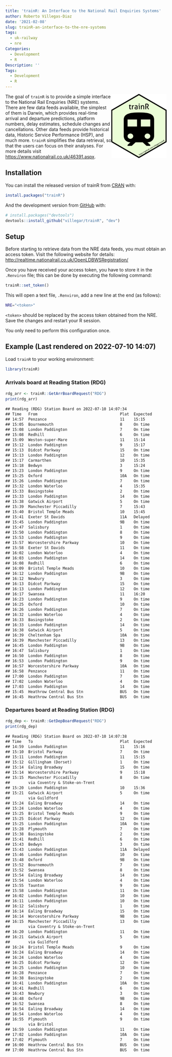 ```yaml
---
title: 'trainR: An Interface to the National Rail Enquiries Systems'
author: Roberto Villegas-Diaz
date: '2021-02-08'
slug: trainR-an-interface-to-the-nre-systems
tags:
  - uk-railway
  - nre
Categories:
  - Development
  - R
Description: ''
Tags:
  - Development
  - R
---
```


<img src="https://raw.githubusercontent.com/villegar/trainR/main/inst/images/logo.png" alt="logo" align="right" height=200px/>

The goal of `trainR` is to provide a simple interface to the 
National Rail Enquiries (NRE) systems. There are few data feeds 
available, the simplest of them is Darwin, which provides real-time 
arrival and departure predictions, platform numbers, delay estimates, 
schedule changes and cancellations. Other data feeds provide historical 
data, Historic Service Performance (HSP), and much more. `trainR` 
simplifies the data retrieval, so that the users can focus on their 
analyses. For more details visit 
https://www.nationalrail.co.uk/46391.aspx.

## Installation

You can install the released version of trainR from [CRAN](https://CRAN.R-project.org) with:

``` r
install.packages("trainR")
```

And the development version from [GitHub](https://github.com/) with:

``` r
# install.packages("devtools")
devtools::install_github("villegar/trainR", "dev")
```

## Setup
Before starting to retrieve data from the NRE data feeds, you must obtain an access token. 
Visit the following website for details: http://realtime.nationalrail.co.uk/OpenLDBWSRegistration/

Once you have received your access token, you have to store it in the `.Renviron` file; this can be 
done by executing the following command:


```r
trainR::set_token()
```

This will open a text file, `.Renviron`, add a new line at the end (as follows):

```bash
NRE="<token>"
```

`<token>` should be replaced by the access token obtained from the NRE. Save the changes and restart 
your R session.

You only need to perform this configuration once.

## Example (Last rendered on 2022-07-10 14:07)

Load `trainR` to your working environment:

```r
library(trainR)
```

### Arrivals board at Reading Station (RDG)


```r
rdg_arr <- trainR::GetArrBoardRequest("RDG")
print(rdg_arr)
```

```
## Reading (RDG) Station Board on 2022-07-10 14:07:34
## Time   From                                    Plat  Expected
## 14:57  Penzance                                11    15:15
## 15:05  Bournemouth                             8     On time
## 15:08  London Paddington                       7     On time
## 15:08  Redhill                                 6     On time
## 15:09  Weston-super-Mare                       11    15:14
## 15:12  London Paddington                       9     15:17
## 15:13  Didcot Parkway                          15    On time
## 15:13  London Paddington                       12    On time
## 15:17  Carmarthen                              10    15:35
## 15:18  Bedwyn                                  3     15:24
## 15:23  London Paddington                       9     On time
## 15:25  Oxford                                  10A   On time
## 15:26  London Paddington                       7     On time
## 15:32  London Waterloo                         4     15:35
## 15:33  Basingstoke                             2     On time
## 15:33  London Paddington                       14    On time
## 15:38  Gatwick Airport                         5     On time
## 15:39  Manchester Piccadilly                   7     15:43
## 15:40  Bristol Temple Meads                    10    15:45
## 15:41  Exeter St Davids                        11A   Delayed
## 15:45  London Paddington                       9B    On time
## 15:47  Salisbury                               1     On time
## 15:50  London Paddington                       8     On time
## 15:53  London Paddington                       9     On time
## 15:57  Worcestershire Parkway                  10    On time
## 15:58  Exeter St Davids                        11    On time
## 16:02  London Waterloo                         4     On time
## 16:03  London Paddington                       14    On time
## 16:08  Redhill                                 6     On time
## 16:09  Bristol Temple Meads                    10    On time
## 16:12  London Paddington                       9B    On time
## 16:12  Newbury                                 3     On time
## 16:13  Didcot Parkway                          15    On time
## 16:13  London Paddington                       12    On time
## 16:17  Swansea                                 11    16:20
## 16:23  London Paddington                       9     On time
## 16:25  Oxford                                  10    On time
## 16:26  London Paddington                       7     On time
## 16:32  London Waterloo                         4     On time
## 16:33  Basingstoke                             2     On time
## 16:33  London Paddington                       14    On time
## 16:38  Gatwick Airport                         5     On time
## 16:39  Cheltenham Spa                          10A   On time
## 16:39  Manchester Piccadilly                   13    On time
## 16:45  London Paddington                       9B    On time
## 16:47  Salisbury                               1     On time
## 16:50  London Paddington                       8     On time
## 16:53  London Paddington                       9     On time
## 16:57  Worcestershire Parkway                  10A   On time
## 16:58  Penzance                                11    On time
## 17:00  London Paddington                       7     On time
## 17:02  London Waterloo                         4     On time
## 17:03  London Paddington                       14    On time
## 15:45  Heathrow Central Bus Stn                BUS   On time
## 16:45  Heathrow Central Bus Stn                BUS   On time
```

### Departures board at Reading Station (RDG)


```r
rdg_dep <- trainR::GetDepBoardRequest("RDG")
print(rdg_dep)
```

```
## Reading (RDG) Station Board on 2022-07-10 14:07:38
## Time   To                                      Plat  Expected
## 14:59  London Paddington                       11    15:16
## 15:10  Bristol Parkway                         7     On time
## 15:11  London Paddington                       11    15:15
## 15:12  Gillingham (Dorset)                     1     On time
## 15:14  Ealing Broadway                         15    On time
## 15:14  Worcestershire Parkway                  9     15:18
## 15:15  Manchester Piccadilly                   8     On time
##        via Coventry & Stoke-on-Trent           
## 15:20  London Paddington                       10    15:36
## 15:21  Gatwick Airport                         5     On time
##        via Guildford                           
## 15:24  Ealing Broadway                         14    On time
## 15:24  London Waterloo                         4     On time
## 15:25  Bristol Temple Meads                    9     On time
## 15:25  Didcot Parkway                          12    On time
## 15:25  London Paddington                       10A   On time
## 15:28  Plymouth                                7     On time
## 15:38  Basingstoke                             2     On time
## 15:41  Redhill                                 6     On time
## 15:43  Bedwyn                                  3     On time
## 15:43  London Paddington                       11A   Delayed
## 15:46  London Paddington                       10    On time
## 15:48  Oxford                                  9B    On time
## 15:52  Bournemouth                             7     On time
## 15:52  Swansea                                 8     On time
## 15:54  Ealing Broadway                         14    On time
## 15:54  London Waterloo                         4     On time
## 15:55  Taunton                                 9     On time
## 15:58  London Paddington                       11    On time
## 16:02  London Paddington                       10    On time
## 16:11  London Paddington                       10    On time
## 16:12  Salisbury                               1     On time
## 16:14  Ealing Broadway                         15    On time
## 16:14  Worcestershire Parkway                  9B    On time
## 16:15  Manchester Piccadilly                   13    On time
##        via Coventry & Stoke-on-Trent           
## 16:20  London Paddington                       11    On time
## 16:21  Gatwick Airport                         5     On time
##        via Guildford                           
## 16:24  Bristol Temple Meads                    9     On time
## 16:24  Ealing Broadway                         14    On time
## 16:24  London Waterloo                         4     On time
## 16:25  Didcot Parkway                          12    On time
## 16:25  London Paddington                       10    On time
## 16:28  Penzance                                7     On time
## 16:38  Basingstoke                             2     On time
## 16:41  London Paddington                       10A   On time
## 16:41  Redhill                                 6     On time
## 16:43  Newbury                                 3     On time
## 16:48  Oxford                                  9B    On time
## 16:52  Swansea                                 8     On time
## 16:54  Ealing Broadway                         14    On time
## 16:54  London Waterloo                         4     On time
## 16:55  Plymouth                                9     On time
##        via Bristol                             
## 16:59  London Paddington                       11    On time
## 17:02  London Paddington                       10A   On time
## 17:02  Plymouth                                7     On time
## 16:00  Heathrow Central Bus Stn                BUS   On time
## 17:00  Heathrow Central Bus Stn                BUS   On time
```
